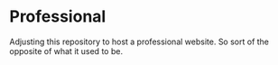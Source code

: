 # Professional

Adjusting this repository to host a professional website. So sort of the opposite of what it used to be.
